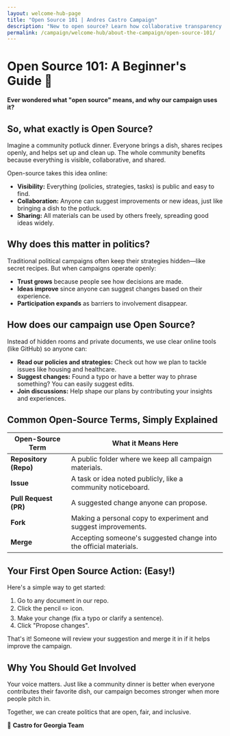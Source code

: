 ```yaml
---
layout: welcome-hub-page
title: "Open Source 101 | Andres Castro Campaign"
description: "New to open source? Learn how collaborative transparency works in politics and how you can contribute to building progressive change in your community."
permalink: /campaign/welcome-hub/about-the-campaign/open-source-101/
---
```


# Open Source 101: A Beginner's Guide 🌱

**Ever wondered what "open source" means, and why our campaign uses it?**

## So, what exactly is Open Source?

Imagine a community potluck dinner. Everyone brings a dish, shares recipes openly, and helps set up and clean up. The whole community benefits because everything is visible, collaborative, and shared.

Open-source takes this idea online:

* **Visibility:** Everything (policies, strategies, tasks) is public and easy to find.
* **Collaboration:** Anyone can suggest improvements or new ideas, just like bringing a dish to the potluck.
* **Sharing:** All materials can be used by others freely, spreading good ideas widely.

## Why does this matter in politics?

Traditional political campaigns often keep their strategies hidden—like secret recipes. But when campaigns operate openly:

* **Trust grows** because people see how decisions are made.
* **Ideas improve** since anyone can suggest changes based on their experience.
* **Participation expands** as barriers to involvement disappear.

## How does our campaign use Open Source?

Instead of hidden rooms and private documents, we use clear online tools (like GitHub) so anyone can:

* **Read our policies and strategies:** Check out how we plan to tackle issues like housing and healthcare.
* **Suggest changes:** Found a typo or have a better way to phrase something? You can easily suggest edits.
* **Join discussions:** Help shape our plans by contributing your insights and experiences.

## Common Open-Source Terms, Simply Explained

| Open-Source Term      | What it Means Here                                                |
| --------------------- | ----------------------------------------------------------------- |
| **Repository (Repo)** | A public folder where we keep all campaign materials.             |
| **Issue**             | A task or idea noted publicly, like a community noticeboard.      |
| **Pull Request (PR)** | A suggested change anyone can propose.                            |
| **Fork**              | Making a personal copy to experiment and suggest improvements.    |
| **Merge**             | Accepting someone's suggested change into the official materials. |

## Your First Open Source Action: (Easy!)

Here's a simple way to get started:

1. Go to any document in our repo.
2. Click the pencil ✏️ icon.
3. Make your change (fix a typo or clarify a sentence).
4. Click "Propose changes".

That's it! Someone will review your suggestion and merge it in if it helps improve the campaign.

## Why You Should Get Involved

Your voice matters. Just like a community dinner is better when everyone contributes their favorite dish, our campaign becomes stronger when more people pitch in.

Together, we can create politics that are open, fair, and inclusive.

🌱 **Castro for Georgia Team**
